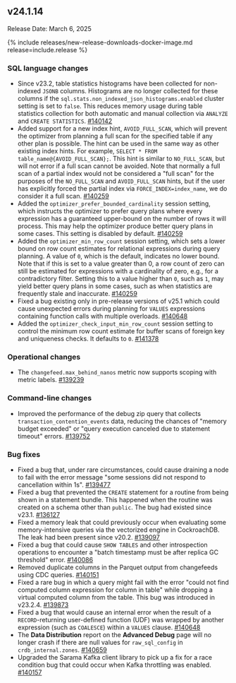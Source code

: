 ## v24.1.14

Release Date: March 6, 2025

{% include releases/new-release-downloads-docker-image.md release=include.release %}

<h3 id="v24-1-14-sql-language-changes">SQL language changes</h3>

- Since v23.2, table statistics histograms have been collected for non-indexed `JSONB` columns. Histograms are no longer collected for these columns if the `sql.stats.non_indexed_json_histograms.enabled` cluster setting is set to `false`. This reduces memory usage during table statistics collection for both automatic and manual collection via `ANALYZE` and `CREATE STATISTICS`. [#140142][#140142]
- Added support for a new index hint, `AVOID_FULL_SCAN`, which will prevent the optimizer from planning a full scan for the specified table if any other plan is possible. The hint can be used in the same way as other existing index hints. For example, `SELECT * FROM table_name@{AVOID_FULL_SCAN};`. This hint is similar to `NO_FULL_SCAN`, but will not error if a full scan cannot be avoided. Note that normally a full scan of a partial index would not be considered a "full scan" for the purposes of the `NO_FULL_SCAN` and `AVOID_FULL_SCAN` hints, but if the user has explicitly forced the partial index via `FORCE_INDEX=index_name`, we do consider it a full scan. [#140259][#140259]
- Added the `optimizer_prefer_bounded_cardinality` session setting, which instructs the optimizer to prefer query plans where every expression has a guaranteed upper-bound on the number of rows it will process. This may help the optimizer produce better query plans in some cases. This setting is disabled by default. [#140259][#140259]
- Added the `optimizer_min_row_count` session setting, which sets a lower bound on row count estimates for relational expressions during query planning. A value of `0`, which is the default, indicates no lower bound. Note that if this is set to a value greater than 0, a row count of zero can still be estimated for expressions with a cardinality of zero, e.g., for a contradictory filter. Setting this to a value higher than `0`, such as `1`, may yield better query plans in some cases, such as when statistics are frequently stale and inaccurate. [#140259][#140259]
- Fixed a bug existing only in pre-release versions of v25.1 which could cause unexpected errors during planning for `VALUES` expressions containing function calls with multiple overloads. [#140648][#140648]
- Added the `optimizer_check_input_min_row_count` session setting to control the minimum row count estimate for buffer scans of foreign key and uniqueness checks. It defaults to `0`. [#141378][#141378]

<h3 id="v24-1-14-operational-changes">Operational changes</h3>

- The `changefeed.max_behind_nanos` metric now supports scoping with metric labels. [#139239][#139239]

<h3 id="v24-1-14-command-line-changes">Command-line changes</h3>

- Improved the performance of the debug zip query that collects `transaction_contention_events` data, reducing the chances of "memory budget exceeded" or "query execution canceled due to statement timeout" errors. [#139752][#139752]

<h3 id="v24-1-14-bug-fixes">Bug fixes</h3>

- Fixed a bug that, under rare circumstances, could cause draining a node to fail with the error message "some sessions did not respond to cancellation within 1s". [#139477][#139477]
- Fixed a bug that prevented the `CREATE` statement for a routine from being shown in a statement bundle. This happened when the routine was created on a schema other than `public`. The bug had existed since v23.1. [#136127][#136127]
- Fixed a memory leak that could previously occur when evaluating some memory-intensive queries via the vectorized engine in CockroachDB. The leak had been present since v20.2. [#139097][#139097]
- Fixed a bug that could cause `SHOW TABLES` and other introspection operations to encounter a "batch timestamp must be after replica GC threshold" error. [#140086][#140086]
- Removed duplicate columns in the Parquet output from changefeeds using CDC queries. [#140151][#140151]
- Fixed a rare bug in which a query might fail with the error "could not find computed column expression for column in table" while dropping a virtual computed column from the table. This bug was introduced in v23.2.4. [#139873][#139873]
- Fixed a bug that would cause an internal error when the result of a `RECORD`-returning user-defined function (UDF) was wrapped by another expression (such as `COALESCE`) within a `VALUES` clause. [#140648][#140648]
- The **Data Distribution** report on the **Advanced Debug** page will no longer crash if there are null values for `raw_sql_config` in `crdb_internal.zones`. [#140659][#140659]
- Upgraded the Sarama Kafka client library to pick up a fix for a race condition bug that could occur when Kafka throttling was enabled. [#140157][#140157]

[#136127]: https://github.com/cockroachdb/cockroach/pull/136127
[#139097]: https://github.com/cockroachdb/cockroach/pull/139097
[#139239]: https://github.com/cockroachdb/cockroach/pull/139239
[#139477]: https://github.com/cockroachdb/cockroach/pull/139477
[#139752]: https://github.com/cockroachdb/cockroach/pull/139752
[#139873]: https://github.com/cockroachdb/cockroach/pull/139873
[#140086]: https://github.com/cockroachdb/cockroach/pull/140086
[#140142]: https://github.com/cockroachdb/cockroach/pull/140142
[#140151]: https://github.com/cockroachdb/cockroach/pull/140151
[#140157]: https://github.com/cockroachdb/cockroach/pull/140157
[#140249]: https://github.com/cockroachdb/cockroach/pull/140249
[#140259]: https://github.com/cockroachdb/cockroach/pull/140259
[#140281]: https://github.com/cockroachdb/cockroach/pull/140281
[#140648]: https://github.com/cockroachdb/cockroach/pull/140648
[#140659]: https://github.com/cockroachdb/cockroach/pull/140659
[#140990]: https://github.com/cockroachdb/cockroach/pull/140990
[#141138]: https://github.com/cockroachdb/cockroach/pull/141138
[#141378]: https://github.com/cockroachdb/cockroach/pull/141378
